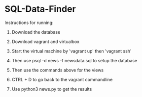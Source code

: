 # SQL-Data-Finder


Instructions for running:

1. Download the database

2. Download vagrant and virtualbox

3. Start the virtual machine by 'vagrant up' then 'vagrant ssh'

4. Then use psql -d news -f newsdata.sql to setup the database

5. Then use the commands above for the views

6. CTRL + D to go back to the vagrant commandline

7. Use python3 news.py to get the results
